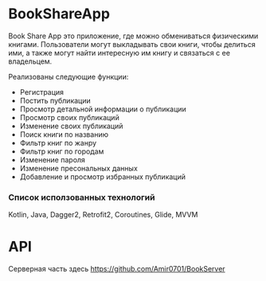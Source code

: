 # BookShareApp

Book Share App это приложение, где можно обмениваться физическими книгами.
Пользователи могут выкладывать свои книги, чтобы делиться ими, а также могут найти интересную им книгу и связаться с ее владельцем.

Реализованы следующие функции:
* Регистрация 
* Постить публикации
* Просмотр детальной информации о публикации
* Просмотр своих публикаций
* Изменение своих публикаций
* Поиск книги по названию 
* Фильтр книг по жанру
* Фильтр книг по городам
* Изменение пароля
* Изменение пресональных данных
* Добавление и просмотр избранных публикаций

### Список исползованных технологий
Kotlin, Java, Dagger2, Retrofit2, Coroutines, Glide, MVVM

# API
Серверная часть здесь https://github.com/Amir0701/BookServer
